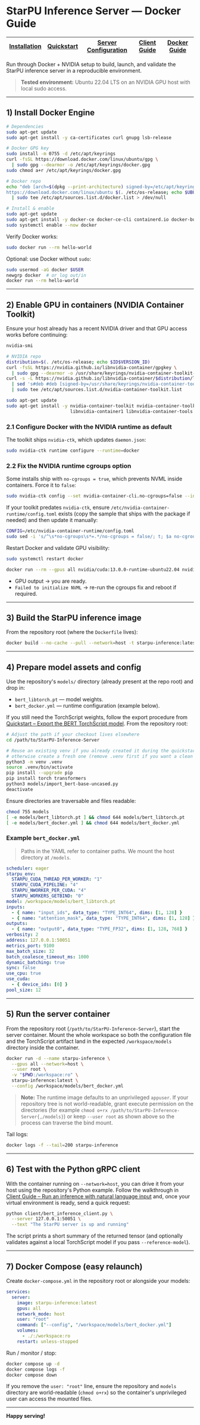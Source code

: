# StarPU Inference Server — Docker Guide

| [Installation](./installation.md) | [Quickstart](./quickstart.md) | [Server Configuration](./server_guide.md) | [Client Guide](./client_guide.md) | [Docker Guide](./docker_guide.md) |
| --- | --- | --- | --- | --- |

Run through Docker + NVIDIA setup to build, launch, and validate the StarPU inference server in a reproducible environment.

> **Tested environment:** Ubuntu 22.04 LTS on an NVIDIA GPU host with local sudo access.

---

## 1) Install Docker Engine

```bash
# Dependencies
sudo apt-get update
sudo apt-get install -y ca-certificates curl gnupg lsb-release

# Docker GPG key
sudo install -m 0755 -d /etc/apt/keyrings
curl -fsSL https://download.docker.com/linux/ubuntu/gpg \
  | sudo gpg --dearmor -o /etc/apt/keyrings/docker.gpg
sudo chmod a+r /etc/apt/keyrings/docker.gpg

# Docker repo
echo "deb [arch=$(dpkg --print-architecture) signed-by=/etc/apt/keyrings/docker.gpg] \
https://download.docker.com/linux/ubuntu $(. /etc/os-release; echo $UBUNTU_CODENAME) stable" \
  | sudo tee /etc/apt/sources.list.d/docker.list > /dev/null

# Install & enable
sudo apt-get update
sudo apt-get install -y docker-ce docker-ce-cli containerd.io docker-buildx-plugin docker-compose-plugin
sudo systemctl enable --now docker
```

Verify Docker works:

```bash
sudo docker run --rm hello-world
```

Optional: use Docker without `sudo`:

```bash
sudo usermod -aG docker $USER
newgrp docker  # or log out/in
docker run --rm hello-world
```

---

## 2) Enable GPU in containers (NVIDIA Container Toolkit)

Ensure your host already has a recent NVIDIA driver and that GPU access works before continuing:

```bash
nvidia-smi
```

```bash
# NVIDIA repo
distribution=$(. /etc/os-release; echo $ID$VERSION_ID)
curl -fsSL https://nvidia.github.io/libnvidia-container/gpgkey \
  | sudo gpg --dearmor -o /usr/share/keyrings/nvidia-container-toolkit-keyring.gpg
curl -s -L https://nvidia.github.io/libnvidia-container/$distribution/libnvidia-container.list \
  | sed 's#deb #deb [signed-by=/usr/share/keyrings/nvidia-container-toolkit-keyring.gpg] #' \
  | sudo tee /etc/apt/sources.list.d/nvidia-container-toolkit.list

sudo apt-get update
sudo apt-get install -y nvidia-container-toolkit nvidia-container-toolkit-base \
                        libnvidia-container1 libnvidia-container-tools
```

### 2.1 Configure Docker with the NVIDIA runtime as default

The toolkit ships `nvidia-ctk`, which updates `daemon.json`:

```bash
sudo nvidia-ctk runtime configure --runtime=docker
```

### 2.2 Fix the NVIDIA runtime cgroups option

Some installs ship with `no-cgroups = true`, which prevents NVML inside containers. Force it to `false`:

```bash
sudo nvidia-ctk config --set nvidia-container-cli.no-cgroups=false --in-place
```

If your toolkit predates `nvidia-ctk`, ensure `/etc/nvidia-container-runtime/config.toml` exists (copy the sample that ships with the package if needed) and then update it manually:

```bash
CONFIG=/etc/nvidia-container-runtime/config.toml
sudo sed -i 's/^\s*no-cgroups\s*=.*/no-cgroups = false/; t; $a no-cgroups = false' "$CONFIG"
```

Restart Docker and validate GPU visibility:

```bash
sudo systemctl restart docker

docker run --rm --gpus all nvidia/cuda:13.0.0-runtime-ubuntu22.04 nvidia-smi
```

- GPU output → you are ready.
- `Failed to initialize NVML` → re-run the cgroups fix and reboot if required.

---

## 3) Build the StarPU inference image

From the repository root (where the `Dockerfile` lives):

```bash
docker build --no-cache --pull --network=host -t starpu-inference:latest .
```

---

## 4) Prepare model assets and config

Use the repository's `models/` directory (already present at the repo root) and drop in:

- `bert_libtorch.pt` — model weights.
- `bert_docker.yml` — runtime configuration (example below).

If you still need the TorchScript weights, follow the export procedure from [Quickstart – Export the BERT TorchScript model](./quickstart.md#2-export-the-bert-torchscript-model). From the repository root:

```bash
# Adjust the path if your checkout lives elsewhere
cd /path/to/StarPU-Inference-Server

# Reuse an existing venv if you already created it during the quickstart,
# otherwise create a fresh one (remove .venv first if you want a clean slate)
python3 -m venv .venv
source .venv/bin/activate
pip install --upgrade pip
pip install torch transformers
python3 models/import_bert-base-uncased.py
deactivate
```

Ensure directories are traversable and files readable:

```bash
chmod 755 models
[ -e models/bert_libtorch.pt ] && chmod 644 models/bert_libtorch.pt
[ -e models/bert_docker.yml ] && chmod 644 models/bert_docker.yml
```

### Example `bert_docker.yml`

> Paths in the YAML refer to container paths. We mount the host directory at `/models`.

```yaml
scheduler: eager
starpu_env:
  STARPU_CUDA_THREAD_PER_WORKER: "1"
  STARPU_CUDA_PIPELINE: "4"
  STARPU_NWORKER_PER_CUDA: "4"
  STARPU_WORKERS_GETBIND: "0"
model: /workspace/models/bert_libtorch.pt
inputs:
  - { name: "input_ids", data_type: "TYPE_INT64", dims: [1, 128] }
  - { name: "attention_mask", data_type: "TYPE_INT64", dims: [1, 128] }
outputs:
  - { name: "output0", data_type: "TYPE_FP32", dims: [1, 128, 768] }
verbosity: 2
address: 127.0.0.1:50051
metrics_port: 9100
max_batch_size: 32
batch_coalesce_timeout_ms: 1000
dynamic_batching: true
sync: false
use_cpu: true
use_cuda:
  - { device_ids: [0] }
pool_size: 12
```

---

## 5) Run the server container

From the repository root (`/path/to/StarPU-Inference-Server`), start the server
container. Mount the whole workspace so both the configuration file and the
TorchScript artifact land in the expected `/workspace/models` directory inside
the container.

```bash
docker run -d --name starpu-inference \
  --gpus all --network=host \
  --user root \
  -v "$PWD:/workspace:ro" \
  starpu-inference:latest \
  --config /workspace/models/bert_docker.yml
```

> **Note:** The runtime image defaults to an unprivileged `appuser`. If your
> repository tree is not world-readable, grant execute permission on the
> directories (for example `chmod o+rx /path/to/StarPU-Inference-Server{,/models}`)
> or keep `--user root` as shown above so the process can traverse the bind
> mount.

Tail logs:

```bash
docker logs -f --tail=200 starpu-inference
```

---

## 6) Test with the Python gRPC client

With the container running on `--network=host`, you can drive it from your host
using the repository's Python example. Follow the walkthrough in
[Client Guide – Run an inference with natural language input](./client_guide.md#3-run-an-inference-with-natural-language-input)
and, once your virtual environment is ready, send a quick request:

```bash
python client/bert_inference_client.py \
  --server 127.0.0.1:50051 \
  --text "The StarPU server is up and running"
```

The script prints a short summary of the returned tensor (and optionally
validates against a local TorchScript model if you pass `--reference-model`).

---

## 7) Docker Compose (easy relaunch)

Create `docker-compose.yml` in the repository root or alongside your models:

```yaml
services:
  server:
    image: starpu-inference:latest
    gpus: all
    network_mode: host
    user: "root"
    command: ["--config", "/workspace/models/bert_docker.yml"]
    volumes:
      - ./:/workspace:ro
    restart: unless-stopped
```

Run / monitor / stop:

```bash
docker compose up -d
docker compose logs -f
docker compose down
```

If you remove the `user: "root"` line, ensure the repository and `models`
directory are world-readable (`chmod o+rx`) so the container's unprivileged user
can access the mounted files.

---

**Happy serving!**
